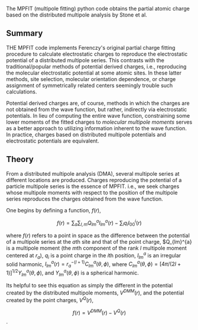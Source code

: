 The MPFIT (multipole fitting) python code obtains the partial atomic charge based on the distributed multipole analysis by Stone et al. 

## Summary 

THE MPFIT code implements Ferenczy's original partial charge fitting procedure to calculate electrostatic charges to reproduce the electrostatic potential of a distributed multipole series. This contrasts with the traditional/popular methods of potential derived charges, i.e., reproducing the molecular electrostatic potential at some atomic sites. In these latter methods, site selection, molecular orientation dependence, or charge assignment of symmetrically related centers seemingly trouble such calculations.

Potential derived charges are, of course, methods in which the charges are not obtained from the wave function, but rather, indirectly via electrostatic potentials. In lieu of computing the entire wave function, constraining some lower moments of the fitted charges to *molecular multipole moments* serves as a better approach to utilizing information inherent to the wave function. In practice, charges based on distributed multipole potentials and electrostatic potentials are equivalent.  
 

## Theory  

From a distributed multipole analysis (DMA), several multipole series at different locations are produced. Charges reproducing the potential of a particle multipole series is the essence of MPFIT. i.e., we seek charges whose multipole moments with respect to the position of the multipole series reproduces the charges obtained from the wave function. 

One begins by defining a function, $f(r)$,

$$ f(r) = \sum_{a}\sum_{l,m} Q_{lm}^{a}I_{lm}^{a}(r) - \sum_{i}q_{i}I_{00}^{i}(r)$$

where $f(r)$ refers to a point in space as the difference between the potential of a multipole series at the *a*th site and that of the point charge, $Q_{lm}^{a} is a multipole moment (the *m*th component of the rank *l* multipole moment centered at $r_a$), $q_i$ is a point charge in the *i*th position, $I_{lm}^{a}$ is an irregular solid harmonic, $I_{lm}^{a}(r) = r_{a}^{-(l+1)}C_{lm}^{a}(\theta,\phi)$, where $C_{lm}^{a}(\theta,\phi) = [4\pi/(2l + 1)]^{1/2}Y_{lm}^{a}(\theta,\phi)$, and $Y_{lm}^{a}(\theta,\phi)$ is a spherical harmonic. 


Its helpful to see this equation as simply the different in the potential created by the distributed multipole moments, $V^{DMM}(r)$, and the potential created by the point charges, $V^{Q}(r)$, 

$$ f(r) = V^{DMM}(r) - V^{Q}(r)$$.
